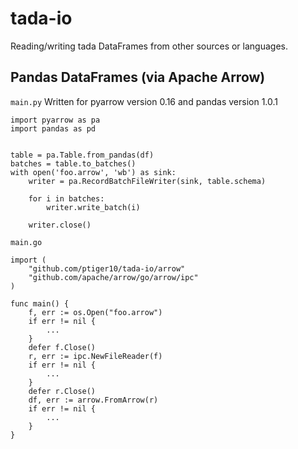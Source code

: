 # tada-io

Reading/writing tada DataFrames from other sources or languages.

## Pandas DataFrames (via Apache Arrow)

`main.py`
Written for pyarrow version 0.16 and pandas version 1.0.1
```
import pyarrow as pa
import pandas as pd


table = pa.Table.from_pandas(df)
batches = table.to_batches()
with open('foo.arrow', 'wb') as sink:
    writer = pa.RecordBatchFileWriter(sink, table.schema)

    for i in batches:
        writer.write_batch(i)

    writer.close()
```

`main.go`
```
import (
    "github.com/ptiger10/tada-io/arrow"
    "github.com/apache/arrow/go/arrow/ipc"
)

func main() {
    f, err := os.Open("foo.arrow")
    if err != nil {
        ...
    }
    defer f.Close()
    r, err := ipc.NewFileReader(f)
    if err != nil {
        ...
    }
    defer r.Close()
    df, err := arrow.FromArrow(r)
    if err != nil {
        ...
    }
}
    
```

